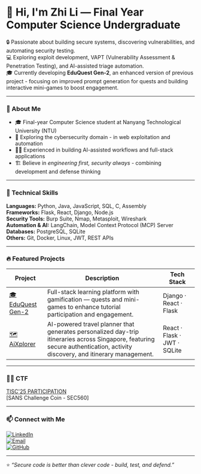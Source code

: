 # 👋 Hi, I'm Zhi Li — Final Year Computer Science Undergraduate

🔒 Passionate about building secure systems, discovering vulnerabilities, and automating security testing.  
💻 Exploring exploit development, VAPT (Vulnerability Assessment & Penetration Testing), and AI-assisted triage automation.  
🎓 Currently developing **EduQuest Gen-2**, an enhanced version of previous project - focusing on improved prompt generation for quests and building interactive mini-games to boost engagement.

---

### 🧭 About Me
- 🎓 Final-year Computer Science student at Nanyang Technological University (NTU)
- 🧠 Exploring the cybersecurity domain - in web exploitation and automation
- 🧑‍💻 Experienced in building AI-assisted workflows and full-stack applications
- 🏗️ Believe in *engineering first, security always* - combining development and defense thinking

---

### 🧩 Technical Skills
**Languages:** Python, Java, JavaScript, SQL, C, Assembly  
**Frameworks:** Flask, React, Django, Node.js  
**Security Tools:** Burp Suite, Nmap, Metasploit, Wireshark  
**Automation & AI:** LangChain, Model Context Protocol (MCP) Server  
**Databases:** PostgreSQL, SQLite  
**Others:** Git, Docker, Linux, JWT, REST APIs

---

### 🔥 Featured Projects
| Project | Description | Tech Stack |
|----------|--------------|------------|
| [🎓 EduQuest Gen-2](https://github.com/ZCHUA040/EduQuest-Frontend-ReactJS) | Full-stack learning platform with gamification — quests and mini-games to enhance tutorial participation and engagement. | Django · React · Flask |
| [🗺️ AiXplorer](https://github.com/ZCHUA040/EduQuest-Frontend-ReactJS) | AI-powered travel planner that generates personalized day-trip itineraries across Singapore, featuring secure authentication, activity discovery, and itinerary management. | React · Flask · JWT · SQLite |

---
### 🧠🏁 CTF
[TISC'25 PARTICIPATION](https://credsverse.com/credentials/f5bdf1e2-3b16-4d59-913b-4cb2dbee45d4)  
[SANS Challenge Coin - SEC560]

---

### 📫 Connect with Me
[![LinkedIn](https://img.shields.io/badge/LinkedIn-Zhi%20Li%20Chua-blue?style=flat-square&logo=linkedin)](https://www.linkedin.com/in/zhi-li-chua/)  
[![Email](https://img.shields.io/badge/Email-zchua040@e.ntu.edu.sg-red?style=flat-square&logo=gmail)](mailto:zchua040@e.ntu.edu.sg)  
[![GitHub](https://img.shields.io/badge/GitHub-zchua040-black?style=flat-square&logo=github)](https://github.com/zchua040)

---

⭐ *“Secure code is better than clever code - build, test, and defend.”*
